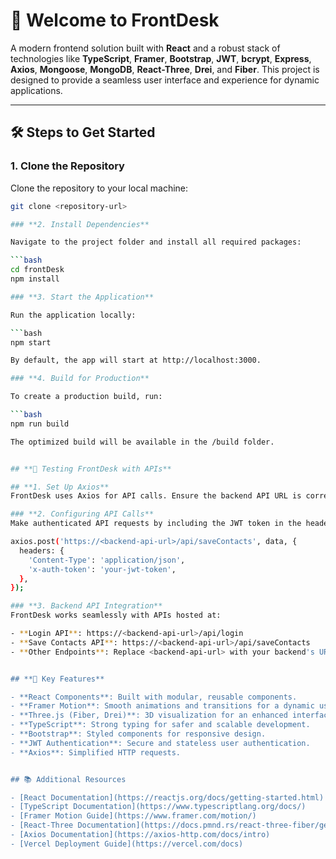 # 🚀 Welcome to **FrontDesk**  
A modern frontend solution built with **React** and a robust stack of technologies like **TypeScript**, **Framer**, **Bootstrap**, **JWT**, **bcrypt**, **Express**, **Axios**, **Mongoose**, **MongoDB**, **React-Three**, **Drei**, and **Fiber**. This project is designed to provide a seamless user interface and experience for dynamic applications.  

---

## 🛠️ **Steps to Get Started**  

### **1. Clone the Repository**

Clone the repository to your local machine:  

```bash
git clone <repository-url>

### **2. Install Dependencies**

Navigate to the project folder and install all required packages:

```bash
cd frontDesk  
npm install  

### **3. Start the Application**

Run the application locally:

```bash
npm start  

By default, the app will start at http://localhost:3000.

### **4. Build for Production**

To create a production build, run:

```bash
npm run build  

The optimized build will be available in the /build folder.


## **🧪 Testing FrontDesk with APIs**

## **1. Set Up Axios**
FrontDesk uses Axios for API calls. Ensure the backend API URL is correctly configured in your environment variables or the project settings.

### **2. Configuring API Calls**
Make authenticated API requests by including the JWT token in the headers. For example:

axios.post('https://<backend-api-url>/api/saveContacts', data, {
  headers: {
    'Content-Type': 'application/json',
    'x-auth-token': 'your-jwt-token',
  },
});

### **3. Backend API Integration**
FrontDesk works seamlessly with APIs hosted at:

- **Login API**: https://<backend-api-url>/api/login
- **Save Contacts API**: https://<backend-api-url>/api/saveContacts
- **Other Endpoints**: Replace <backend-api-url> with your backend's URL.


## **🌟 Key Features**

- **React Components**: Built with modular, reusable components.
- **Framer Motion**: Smooth animations and transitions for a dynamic user experience.
- **Three.js (Fiber, Drei)**: 3D visualization for an enhanced interface.
- **TypeScript**: Strong typing for safer and scalable development.
- **Bootstrap**: Styled components for responsive design.
- **JWT Authentication**: Secure and stateless user authentication.
- **Axios**: Simplified HTTP requests.


## 📚 Additional Resources

- [React Documentation](https://reactjs.org/docs/getting-started.html)  
- [TypeScript Documentation](https://www.typescriptlang.org/docs/)  
- [Framer Motion Guide](https://www.framer.com/motion/)  
- [React-Three Documentation](https://docs.pmnd.rs/react-three-fiber/getting-started/introduction)  
- [Axios Documentation](https://axios-http.com/docs/intro)  
- [Vercel Deployment Guide](https://vercel.com/docs)  